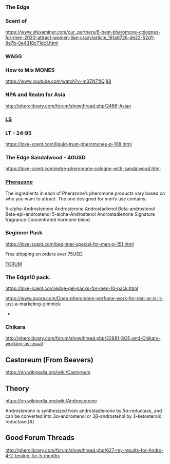 ### The Edge

### Scent of 

https://www.sfexaminer.com/our_partners/6-best-pheromone-colognes-for-men-2020-attract-women-like-crazy/article_161a0726-de22-52d1-9e7b-0e4318c71dc1.html

### WAGG

### How to Mix MONES

https://www.youtube.com/watch?v=m3ZNTfiQj88

### NPA and Realm for Asia

http://pherolibrary.com/forum/showthread.php/2486-Asian

### [LS](https://love-scent.com/)

### LT - 24:95

https://love-scent.com/liquid-trust-pheromones-p-108.html

### The Edge Sandalwood - 40USD

https://love-scent.com/edge-pheromone-cologne-with-sandalwood.html

### [Pherazone](https://pherazone.com/)

The ingredients in each of Pherazone’s pheromone products vary based on who you want to attract. The one designed for men’s use contains:

5-alpha-Androstenone
Androsterone
Androstadienol
Beta-androstenol
Beta-epi-androstenol
5-alpha-Androstenol
Androstadienone
Signature fragrance
Concentrated hormone blend

### Beginner Pack

https://love-scent.com/beginner-special-for-men-p-151.html

Free shipping on orders over 75USD.

[FORUM](http://pherolibrary.com/forum/)

### The Edge10 pack.

https://love-scent.com/edge-gel-packs-for-men-10-pack.html

https://www.quora.com/Does-pheromone-perfume-work-for-real-or-is-it-just-a-marketing-gimmick

*

### Chikara

http://pherolibrary.com/forum/showthread.php/22881-SOE-and-Chikara-working-as-usual

## Castoreum (From Beavers)

https://en.wikipedia.org/wiki/Castoreum


## Theory

https://en.wikipedia.org/wiki/Androstenone

Androstenone is synthesized from androstadienone by 5α-reductase, and can be converted into 3α-androstenol 
or 3β-androstenol by 3-ketosteroid reductase.[6]

## Good Forum Threads

http://pherolibrary.com/forum/showthread.php/627-my-results-for-Andro-4-2-testing-for-5-months
